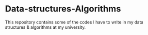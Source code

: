# Data-structures-Algorithms
This repository contains some of the codes I have to write in my data structures &amp; algorithms at my university.
